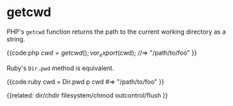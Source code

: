 # getcwd

PHP's `getcwd` function returns the path to the current working directory as a
string.


{{code:php
    $cwd = getcwd();
    var_export($cwd);
    //=> "/path/to/foo"
}}


Ruby's `Dir.pwd` method is equivalent.


{{code:ruby
    cwd = Dir.pwd
    p cwd
    #=> "/path/to/foo"
}}


{{related:
    dir/chdir
    filesystem/chmod
    outcontrol/flush
}}

